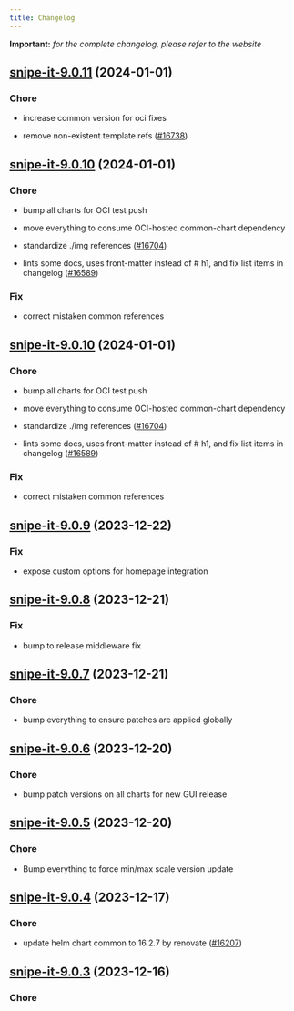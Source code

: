 ```yaml
---
title: Changelog
---
```


**Important:**
*for the complete changelog, please refer to the website*



## [snipe-it-9.0.11](https://github.com/truecharts/charts/compare/snipe-it-9.0.10...snipe-it-9.0.11) (2024-01-01)

### Chore



- increase common version for oci fixes

- remove non-existent template refs ([#16738](https://github.com/truecharts/charts/issues/16738))


## [snipe-it-9.0.10](https://github.com/truecharts/charts/compare/snipe-it-9.0.9...snipe-it-9.0.10) (2024-01-01)

### Chore



- bump all charts for OCI test push

- move everything to consume OCI-hosted common-chart dependency

- standardize ./img references ([#16704](https://github.com/truecharts/charts/issues/16704))

- lints some docs, uses front-matter instead of # h1, and fix list items in changelog ([#16589](https://github.com/truecharts/charts/issues/16589))

### Fix



- correct mistaken common references


## [snipe-it-9.0.10](https://github.com/truecharts/charts/compare/snipe-it-9.0.9...snipe-it-9.0.10) (2024-01-01)

### Chore



- bump all charts for OCI test push

- move everything to consume OCI-hosted common-chart dependency

- standardize ./img references ([#16704](https://github.com/truecharts/charts/issues/16704))

- lints some docs, uses front-matter instead of # h1, and fix list items in changelog ([#16589](https://github.com/truecharts/charts/issues/16589))

### Fix



- correct mistaken common references
## [snipe-it-9.0.9](https://github.com/truecharts/charts/compare/snipe-it-9.0.8...snipe-it-9.0.9) (2023-12-22)

### Fix

- expose custom options for homepage integration

## [snipe-it-9.0.8](https://github.com/truecharts/charts/compare/snipe-it-9.0.7...snipe-it-9.0.8) (2023-12-21)

### Fix

- bump to release middleware fix

## [snipe-it-9.0.7](https://github.com/truecharts/charts/compare/snipe-it-9.0.6...snipe-it-9.0.7) (2023-12-21)

### Chore

- bump everything to ensure patches are applied globally

## [snipe-it-9.0.6](https://github.com/truecharts/charts/compare/snipe-it-9.0.5...snipe-it-9.0.6) (2023-12-20)

### Chore

- bump patch versions on all charts for new GUI release

## [snipe-it-9.0.5](https://github.com/truecharts/charts/compare/snipe-it-9.0.4...snipe-it-9.0.5) (2023-12-20)

### Chore

- Bump everything to force min/max scale version update

## [snipe-it-9.0.4](https://github.com/truecharts/charts/compare/snipe-it-9.0.3...snipe-it-9.0.4) (2023-12-17)

### Chore

- update helm chart common to 16.2.7 by renovate ([#16207](https://github.com/truecharts/charts/issues/16207))

## [snipe-it-9.0.3](https://github.com/truecharts/charts/compare/snipe-it-8.0.3...snipe-it-9.0.3) (2023-12-16)

### Chore
